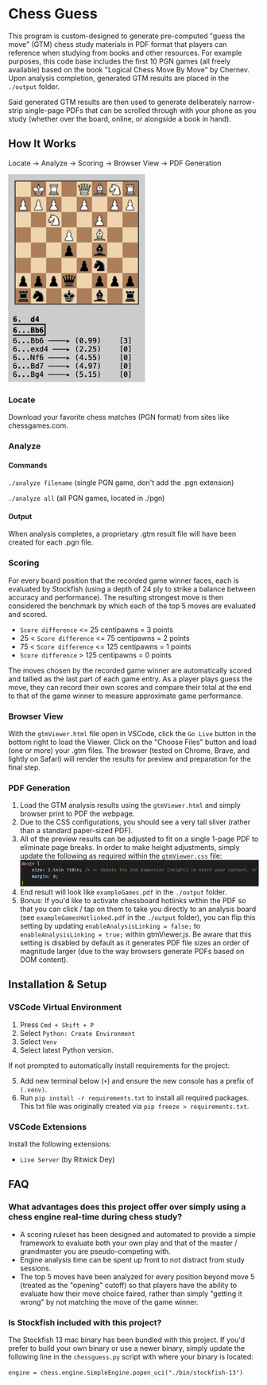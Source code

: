# Chess Guess

This program is custom-designed to generate pre-computed "guess the move" (GTM) chess study materials in PDF format that players can reference when studying from books and other resources. For example purposes, this code base includes the first 10 PGN games (all freely available) based on the book "Logical Chess Move By Move" by Chernev. Upon analysis completion, generated GTM results are placed in the `./output` folder.

Said generated GTM results are then used to generate deliberately narrow-strip single-page PDFs that can be scrolled through with your phone as you study (whether over the board, online, or alongside a book in hand).

## How It Works

Locate -> Analyze -> Scoring -> Browser View -> PDF Generation

![PDF Sample](/img/readme-pdfsample.png)

### Locate

Download your favorite chess matches (PGN format) from sites like chessgames.com.

### Analyze

#### Commands

`./analyze filename` (single PGN game, don't add the .pgn extension)

`./analyze all` (all PGN games, located in ./pgn)

#### Output

When analysis completes, a proprietary .gtm result file will have been created for each .pgn file.

### Scoring

For every board position that the recorded game winner faces, each is evaluated by Stockfish (using a depth of 24 ply to strike a balance between accuracy and performance). The resulting strongest move is then considered the benchmark by which each of the top 5 moves are evaluated and scored.

-   `Score difference` <= 25 centipawns = 3 points
-   25 < `Score difference` <= 75 centipawns = 2 points
-   75 < `Score difference` <= 125 centipawns = 1 points
-   `Score difference` > 125 centipawns = 0 points

The moves chosen by the recorded game winner are automatically scored and tallied as the last part of each game entry. As a player plays guess the move, they can record their own scores and compare their total at the end to that of the game winner to measure approximate game performance.

### Browser View

With the `gtmViewer.html` file open in VSCode, click the `Go Live` button in the bottom right to load the Viewer. Click on the "Choose Files" button and load (one or more) your .gtm files. The browser (tested on Chrome, Brave, and lightly on Safari) will render the results for preview and preparation for the final step.

### PDF Generation

1. Load the GTM analysis results using the `gtmViewer.html` and simply browser print to PDF the webpage.
2. Due to the CSS configurations, you should see a very tall sliver (rather than a standard paper-sized PDF).
3. All of the preview results can be adjusted to fit on a single 1-page PDF to eliminate page breaks. In order to make height adjustments, simply update the following as required within the `gtmViewer.css` file:
   ![Paper Size Settings](./img/readme-papersize.png)
4. End result will look like `exampleGames.pdf` in the `./output` folder.
5. Bonus: If you'd like to activate chessboard hotlinks within the PDF so that you can click / tap on them to take you directly to an analysis board (see `exampleGamesHotlinked.pdf` in the `./output` folder), you can flip this setting by updating `enableAnalysisLinking = false;` to `enableAnalysisLinking = true;` within gtmViewer.js. Be aware that this setting is disabled by default as it generates PDF file sizes an order of magnitude larger (due to the way browsers generate PDFs based on DOM content).

## Installation & Setup

### VSCode Virtual Environment

1. Press `Cmd + Shift + P`
2. Select `Python: Create Environment`
3. Select `Venv`
4. Select latest Python version.

If not prompted to automatically install requirements for the project:

5. Add new terminal below (`+`) and ensure the new console has a prefix of `(.venv)`.
6. Run `pip install -r requirements.txt` to install all required packages. This txt file was originally created via `pip freeze > requirements.txt`.

### VSCode Extensions

Install the following extensions:

-   `Live Server` (by Ritwick Dey)

## FAQ

### What advantages does this project offer over simply using a chess engine real-time during chess study?

-   A scoring ruleset has been designed and automated to provide a simple framework to evaluate both your own play and that of the master / grandmaster you are pseudo-competing with.
-   Engine analysis time can be spent up front to not distract from study sessions.
-   The top 5 moves have been analyzed for every position beyond move 5 (treated as the "opening" cutoff) so that players have the ability to evaluate how their move choice faired, rather than simply "getting it wrong" by not matching the move of the game winner.

### Is Stockfish included with this project?

The Stockfish 13 mac binary has been bundled with this project. If you'd prefer to build your own binary or use a newer binary, simply update the following line in the `chessguess.py` script with where your binary is located:

`engine = chess.engine.SimpleEngine.popen_uci("./bin/stockfish-13")`
